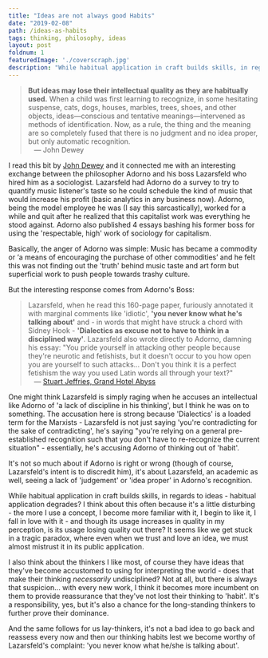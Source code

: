 ```yaml
---
title: "Ideas are not always good Habits"
date: "2019-02-08"
path: /ideas-as-habits
tags: thinking, philosophy, ideas
layout: post
foldnum: 1
featuredImage: './coverscraph.jpg'
description: "While habitual application in craft builds skills, in regards to ideas - habitual application degrades?"
---
```


> **But ideas may lose their intellectual quality as they are habitually used.** When a child was first learning to recognize, in some hesitating suspense, cats, dogs, houses, marbles, trees, shoes, and other objects, ideas—conscious and tentative meanings—intervened as methods of identification. Now, as a rule, the thing and the meaning are so completely fused that there is no judgment and no idea proper, but only automatic recognition. <br />&nbsp;&nbsp; &mdash; John Dewey

I read this bit by [John Dewey](https://www.gutenberg.org/files/37423/37423-h/37423-h.htm#CHAPTER_SEVEN) and it connected me with an interesting exchange between the philosopher Adorno and his boss Lazarsfeld who hired him as a sociologist. Lazarsfeld had Adorno do a survey to try to quantify music listener's taste so he could schedule the kind of music that would increase his profit (basic analytics in any business now). Adorno, being the model employee he was (I say this sarcastically), worked for a while and quit after he realized that this capitalist work was everything he stood against. Adorno also published 4 essays bashing his former boss for using the 'respectable, high' work of sociology for capitalism.

Basically, the anger of Adorno was simple: Music has became a commodity or ‘a means of encouraging the purchase of other commodities’ and he felt this was not finding out the 'truth' behind music taste and art form but superficial work to push people towards trashy culture. 

But the interesting response comes from Adorno's Boss:

> Lazarsfeld, when he read this 160-page paper, furiously annotated it with marginal comments like 'idiotic', **'you never know what he's talking about'** and - in words that might have struck a chord with Sidney Hook - **'Dialectics as excuse not to have to think in a disciplined way'**.
> Lazarsfeld also wrote directly to Adorno, damning his essay: "You pride yourself in attacking other people because they're neurotic and fetishists, but it doesn't occur to you how open you are yourself to such attacks... Don't you think it is a perfect fetishism the way you used Latin words all through your text?"
<br />&nbsp;&nbsp; &mdash; [Stuart Jeffries, Grand Hotel Abyss](https://www.versobooks.com/books/2501-grand-hotel-abyss)

One might think Lazarsfeld is simply raging when he accuses an intellectual like Adorno of 'a lack of discipline in his thinking', but I think he was on to something. The accusation here is strong because 'Dialectics' is a loaded term for the Marxists - Lazarsfeld is not just saying 'you're contradicting for the sake of contradicting', he's saying "you're relying on a general pre-established recognition such that you don't have to re-recognize the current situation" - essentially, he's accusing Adorno of thinking out of 'habit'. 

It's not so much about if Adorno is right or wrong (though of course, Lazarsfeld's intent is to discredit him), it's about Lazarsfeld, an academic as well, seeing a lack of 'judgement' or 'idea proper' in Adorno's recognition. 

While habitual application in craft builds skills, in regards to ideas - habitual application degrades? I think about this often because it's a little disturbing - the more I use a concept, I become more familiar with it, I begin to like it, I fall in love with it - and though its usage increases in quality in my perception, is its usage losing quality out there? It seems like we get stuck in a tragic paradox, where even when we trust and love an idea, we must almost mistrust it in its public application. 

I also think about the thinkers I like most, of course they have ideas that they've become accustomed to using for interpreting the world - does that make their thinking *necessarily* undisciplined? Not at all, but there is always that suspicion... with every new work, I think it becomes more incumbent on them to provide reassurance that they've not lost their thinking to 'habit'. It's a responsibility, yes, but it's also a chance for the long-standing thinkers to further prove their dominance. 

And the same follows for us lay-thinkers, it's not a bad idea to go back and reassess every now and then our thinking habits lest we become worthy of Lazarsfeld's complaint: 'you never know what he/she is talking about'.
